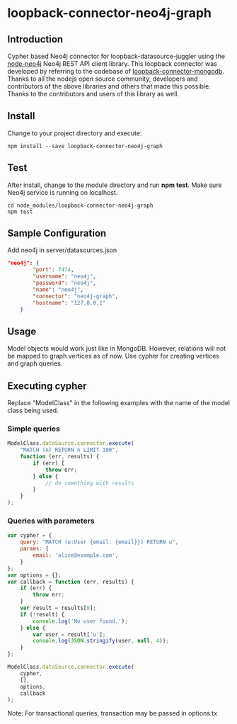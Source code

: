 # loopback-connector-neo4j-graph

## Introduction

Cypher based Neo4j connector for loopback-datasource-juggler using the [node-neo4j](https://github.com/thingdom/node-neo4j) Neo4j REST API client library. This loopback connector was developed by referring to the codebase of [loopback-connector-mongodb](https://github.com/strongloop/loopback-connector-mongodb). Thanks to all the nodejs open source community, developers and contributors of the above libraries and others that made this possible. Thanks to the contributors and users of this library as well.

## Install

Change to your project directory and execute:

```Shell
npm install --save loopback-connector-neo4j-graph
```

## Test

After install, change to the module directory and run **npm test**. Make sure Neo4j service is running on localhost.

```Shell
cd node_modules/loopback-connector-neo4j-graph
npm test
```

## Sample Configuration

Add neo4j in server/datasources.json

```JSON
"neo4j": {
        "port": 7474,
        "username": "neo4j",
        "password": "neo4j",
        "name": "neo4j",
        "connector": "neo4j-graph",
        "hostname": "127.0.0.1"
    }
```

## Usage

Model objects would work just like in MongoDB. However, relations will not be mapped to graph vertices as of now.
Use cypher for creating vertices and graph queries.

## Executing cypher

Replace "ModelClass" in the following examples with the name of the model class being used.

### Simple queries

```Javascript
ModelClass.dataSource.connector.execute(
    "MATCH (n) RETURN n LIMIT 100",
    function (err, results) {
        if (err) {
            throw err;
        } else {
            // do something with results
        }
    }
);
```

### Queries with parameters

```Javascript
var cypher = {
    query: "MATCH (u:User {email: {email}}) RETURN u",
    params: {
        email: 'alice@example.com',
    }
};
var options = {};
var callback = function (err, results) {
    if (err) {
        throw err;
    }
    var result = results[0];
    if (!result) {
        console.log('No user found.');
    } else {
        var user = result['u'];
        console.log(JSON.stringify(user, null, 4));
    }
};

ModelClass.dataSource.connector.execute(
    cypher,
    [],
    options,
    callback
);
```

Note: For transactional queries, transaction may be passed in options.tx